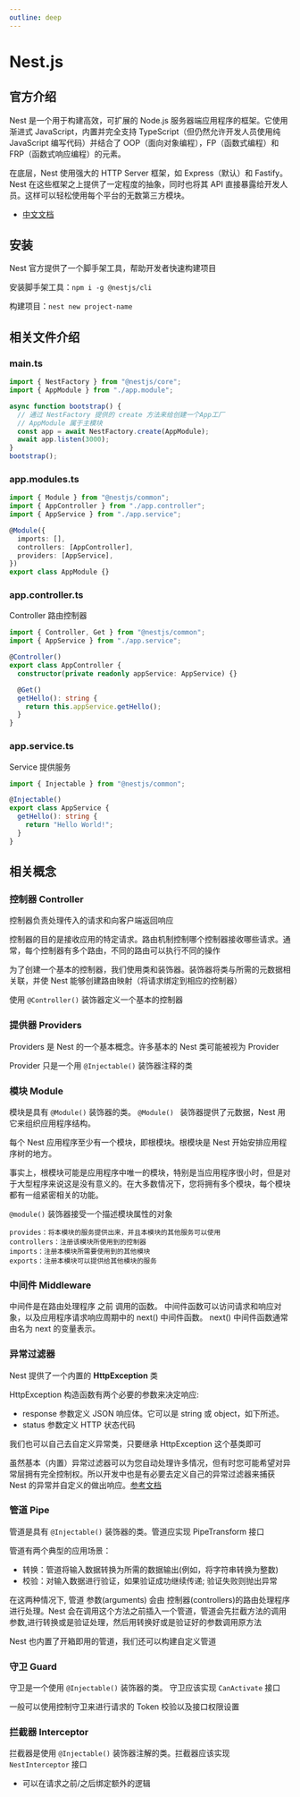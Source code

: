```yaml
---
outline: deep
---
```


# Nest.js

## 官方介绍

Nest 是一个用于构建高效，可扩展的 Node.js 服务器端应用程序的框架。它使用渐进式 JavaScript，内置并完全支持 TypeScript（但仍然允许开发人员使用纯 JavaScript 编写代码）并结合了 OOP（面向对象编程），FP（函数式编程）和 FRP（函数式响应编程）的元素。

在底层，Nest 使用强大的 HTTP Server 框架，如 Express（默认）和 Fastify。Nest 在这些框架之上提供了一定程度的抽象，同时也将其 API 直接暴露给开发人员。这样可以轻松使用每个平台的无数第三方模块。

- [中文文档](https://docs.nestjs.cn/9/controllers)

## 安装

Nest 官方提供了一个脚手架工具，帮助开发者快速构建项目

安装脚手架工具：`npm i -g @nestjs/cli`

构建项目：`nest new project-name`

## 相关文件介绍

### main.ts

```ts
import { NestFactory } from "@nestjs/core";
import { AppModule } from "./app.module";

async function bootstrap() {
  // 通过 NestFactory 提供的 create 方法来给创建一个App工厂
  // AppModule 属于主模块
  const app = await NestFactory.create(AppModule);
  await app.listen(3000);
}
bootstrap();
```

### app.modules.ts

```ts
import { Module } from "@nestjs/common";
import { AppController } from "./app.controller";
import { AppService } from "./app.service";

@Module({
  imports: [],
  controllers: [AppController],
  providers: [AppService],
})
export class AppModule {}
```

### app.controller.ts

Controller 路由控制器

```ts
import { Controller, Get } from "@nestjs/common";
import { AppService } from "./app.service";

@Controller()
export class AppController {
  constructor(private readonly appService: AppService) {}

  @Get()
  getHello(): string {
    return this.appService.getHello();
  }
}
```

### app.service.ts

Service 提供服务

```ts
import { Injectable } from "@nestjs/common";

@Injectable()
export class AppService {
  getHello(): string {
    return "Hello World!";
  }
}
```

## 相关概念

### 控制器 Controller

控制器负责处理传入的请求和向客户端返回响应

控制器的目的是接收应用的特定请求。路由机制控制哪个控制器接收哪些请求。通常，每个控制器有多个路由，不同的路由可以执行不同的操作

为了创建一个基本的控制器，我们使用类和装饰器。装饰器将类与所需的元数据相关联，并使 Nest 能够创建路由映射（将请求绑定到相应的控制器）

使用 `@Controller()` 装饰器定义一个基本的控制器

### 提供器 Providers

Providers 是 Nest 的一个基本概念。许多基本的 Nest 类可能被视为 Provider

Provider 只是一个用 `@Injectable()` 装饰器注释的类

### 模块 Module

模块是具有 `@Module()` 装饰器的类。 `@Module() ` 装饰器提供了元数据，Nest 用它来组织应用程序结构。

每个 Nest 应用程序至少有一个模块，即根模块。根模块是 Nest 开始安排应用程序树的地方。

事实上，根模块可能是应用程序中唯一的模块，特别是当应用程序很小时，但是对于大型程序来说这是没有意义的。在大多数情况下，您将拥有多个模块，每个模块都有一组紧密相关的功能。

`@module()` 装饰器接受一个描述模块属性的对象

```
provides：将本模块的服务提供出来，并且本模块的其他服务可以使用
controllers：注册该模块所使用到的控制器
imports：注册本模块所需要使用到的其他模块
exports：注册本模块可以提供给其他模块的服务
```

### 中间件 Middleware

中间件是在路由处理程序 之前 调用的函数。 中间件函数可以访问请求和响应对象，以及应用程序请求响应周期中的 next() 中间件函数。 next() 中间件函数通常由名为 next 的变量表示。

### 异常过滤器

Nest 提供了一个内置的 **HttpException** 类

HttpException 构造函数有两个必要的参数来决定响应:

- response 参数定义 JSON 响应体。它可以是 string 或 object，如下所述。
- status 参数定义 HTTP 状态代码

我们也可以自己去自定义异常类，只要继承 HttpException 这个基类即可

虽然基本（内置）异常过滤器可以为您自动处理许多情况，但有时您可能希望对异常层拥有完全控制权。所以开发中也是有必要去定义自己的异常过滤器来捕获 Nest 的异常并自定义的做出响应。[参考文档](https://docs.nestjs.cn/9/exceptionfilters)

### 管道 Pipe

管道是具有 `@Injectable()` 装饰器的类。管道应实现 PipeTransform 接口

管道有两个典型的应用场景：

- 转换：管道将输入数据转换为所需的数据输出(例如，将字符串转换为整数)
- 校验：对输入数据进行验证，如果验证成功继续传递; 验证失败则抛出异常

在这两种情况下, 管道 参数(arguments) 会由 控制器(controllers)的路由处理程序 进行处理。Nest 会在调用这个方法之前插入一个管道，管道会先拦截方法的调用参数,进行转换或是验证处理，然后用转换好或是验证好的参数调用原方法

Nest 也内置了开箱即用的管道，我们还可以构建自定义管道

### 守卫 Guard

守卫是一个使用 `@Injectable()` 装饰器的类。 守卫应该实现 `CanActivate` 接口

一般可以使用控制守卫来进行请求的 Token 校验以及接口权限设置

### 拦截器 Interceptor

拦截器是使用 `@Injectable()` 装饰器注解的类。拦截器应该实现 `NestInterceptor` 接口

- 可以在请求之前/之后绑定额外的逻辑
